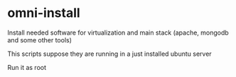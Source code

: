 # omni-install

Install needed software for virtualization and main stack (apache, mongodb and some other tools)

This scripts suppose they are running in a just installed ubuntu server

Run it as root
